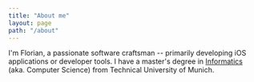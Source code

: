 ```yaml
---
title: "About me"
layout: page
path: "/about"
---
```


I'm Florian, a passionate software craftsman -- primarily developing iOS applications or developer tools.
I have a master's degree in [Informatics](https://www.in.tum.de/en) (aka. Computer Science) from Technical University of Munich.